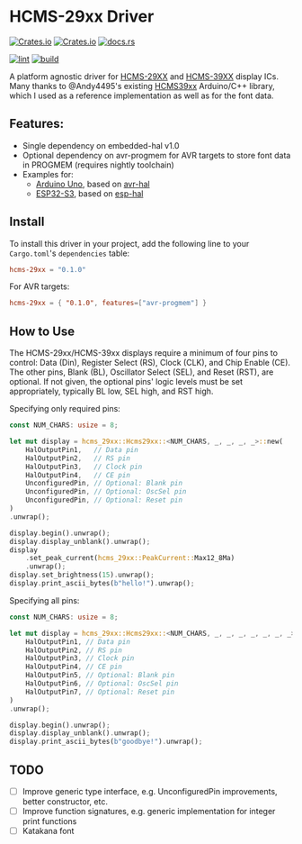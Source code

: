 # HCMS-29xx Driver

[![Crates.io](https://img.shields.io/crates/v/hcms-29xx)](https://crates.io/crates/hcms-29xx)
[![Crates.io](https://img.shields.io/crates/d/hcms-29xx)](https://crates.io/crates/hcms-29xx)
[![docs.rs](https://img.shields.io/docsrs/hcms-29xx)](https://docs.rs/hcms-29xx/latest/hcms-29xx/)

[![lint](https://github.com/nonik0/hcms-29xx/actions/workflows/lint.yml/badge.svg)](https://github.com/nonik0/hcms-29xx/actions/workflows/lint.yml)
[![build](https://github.com/nonik0/hcms-29xx/actions/workflows/build.yml/badge.svg)](https://github.com/nonik0/hcms-29xx/actions/workflows/build.yml)

A platform agnostic driver for [HCMS-29XX](https://docs.broadcom.com/doc/HCMS-29xx-Series-High-Performance-CMOS-5-x-7-Alphanumeric-Displays) and [HCMS-39XX](https://docs.broadcom.com/doc/AV02-0868EN) display ICs. Many thanks to @Andy4495's existing [HCMS39xx](https://github.com/Andy4495/HCMS39xx) Arduino/C++ library, which I used as a reference implementation as well as for the font data.

## Features:
 * Single dependency on embedded-hal v1.0
 * Optional dependency on avr-progmem for AVR targets to store font data in PROGMEM (requires nightly toolchain)
 * Examples for:
     * [Arduino Uno](examples/arduino-uno/), based on [avr-hal](https://github.com/Rahix/avr-hal/)
     * [ESP32-S3](examples/esp32-s3/), based on [esp-hal](https://github.com/esp-rs/esp-hal)

## Install
To install this driver in your project, add the following line to your `Cargo.toml`'s `dependencies` table:

```toml
hcms-29xx = "0.1.0"
```

For AVR targets:

```toml
hcms-29xx = { "0.1.0", features=["avr-progmem"] }
```

## How to Use

The HCMS-29xx/HCMS-39xx displays require a minimum of four pins to control: Data (Din), Register Select (RS), Clock (CLK), and Chip Enable (CE). The other pins, Blank (BL), Oscillator Select (SEL), and Reset (RST), are optional. If not given, the optional pins' logic levels must be set appropriately, typically BL low, SEL high, and RST high.

Specifying only required pins:

```rust
const NUM_CHARS: usize = 8;

let mut display = hcms_29xx::Hcms29xx::<NUM_CHARS, _, _, _, _>::new(
    HalOutputPin1,   // Data pin
    HalOutputPin2,   // RS pin
    HalOutputPin3,   // Clock pin
    HalOutputPin4,   // CE pin
    UnconfiguredPin, // Optional: Blank pin
    UnconfiguredPin, // Optional: OscSel pin
    UnconfiguredPin, // Optional: Reset pin
)
.unwrap();

display.begin().unwrap();
display.display_unblank().unwrap();
display
    .set_peak_current(hcms_29xx::PeakCurrent::Max12_8Ma)
    .unwrap();
display.set_brightness(15).unwrap();
display.print_ascii_bytes(b"hello!").unwrap();
```

Specifying all pins:

```rust
const NUM_CHARS: usize = 8;

let mut display = hcms_29xx::Hcms29xx::<NUM_CHARS, _, _, _, _, _, _, _>::new(
    HalOutputPin1, // Data pin
    HalOutputPin2, // RS pin
    HalOutputPin3, // Clock pin
    HalOutputPin4, // CE pin
    HalOutputPin5, // Optional: Blank pin
    HalOutputPin6, // Optional: OscSel pin
    HalOutputPin7, // Optional: Reset pin
)
.unwrap();

display.begin().unwrap();
display.display_unblank().unwrap();
display.print_ascii_bytes(b"goodbye!").unwrap();
```

## TODO
- [ ] Improve generic type interface, e.g. UnconfiguredPin improvements, better constructor, etc.
- [ ] Improve function signatures, e.g. generic implementation for integer print functions
- [ ] Katakana font